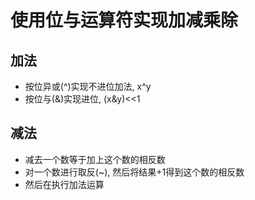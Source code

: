 # 使用位与运算符实现加减乘除

## 加法

- 按位异或(^)实现不进位加法, x^y
- 按位与(&)实现进位, (x&y)<<1

## 减法

- 减去一个数等于加上这个数的相反数
- 对一个数进行取反(~), 然后将结果+1得到这个数的相反数
- 然后在执行加法运算